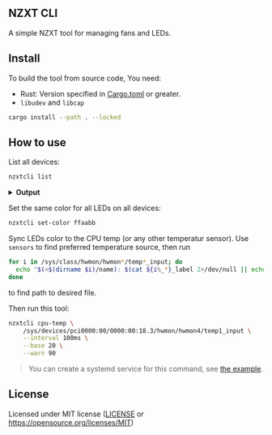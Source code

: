 ## NZXT CLI

A simple NZXT tool for managing fans and LEDs.

## Install

To build the tool from source code, You need:

* Rust: Version specified in [Cargo.toml](./Cargo.toml?#L5) or greater.
* `libudev` and `libcap`

```bash
cargo install --path . --locked
```

## How to use

List all devices:
```bash
nzxtcli list
```

<details><summary><b>Output</b></summary>
<p>

```json
[
  {
    "vendor_id": 7793,
    "vendor_id_hex": "1e71",
    "product_id": 8210,
    "product_id_hex": "2012",
    "name": "NZXT RGB Controller",
    "firmware_version": "1.5.0",
    "rgb_channels": [
      {
        "id": 0,
        "led_count": 18,
        "devices": [
          {
            "id": 0,
            "id_hex": "00",
            "name": "F140 RGB fan (140mm)",
            "led_count": 18
          }
        ]
      },
      {
        "id": 1,
        "led_count": 18,
        "devices": [
          {
            "id": 0,
            "id_hex": "00",
            "name": "F140 RGB fan (140mm)",
            "led_count": 18
          }
        ]
      },
      {
        "id": 2,
        "led_count": 0,
        "devices": []
      }
    ]
  },
  {
    "vendor_id": 7793,
    "vendor_id_hex": "1e71",
    "product_id": 8225,
    "product_id_hex": "2021",
    "name": "NZXT RGB Controller",
    "firmware_version": "1.5.0",
    "rgb_channels": [
      {
        "id": 0,
        "led_count": 8,
        "devices": [
          {
            "id": 0,
            "id_hex": "00",
            "name": "F120 RGB Core fan (120mm)",
            "led_count": 8
          }
        ]
      },
      {
        "id": 1,
        "led_count": 8,
        "devices": [
          {
            "id": 0,
            "id_hex": "00",
            "name": "F120 RGB Core fan (120mm)",
            "led_count": 8
          }
        ]
      },
      {
        "id": 2,
        "led_count": 0,
        "devices": []
      }
    ]
  }
]
```
</p>
</details>

Set the same color for all LEDs on all devices:
```bash
nzxtcli set-color ffaabb
```

Sync LEDs color to the CPU temp (or any other temperatur sensor).
Use `sensors` to find preferred temperature source, then run
```bash
for i in /sys/class/hwmon/hwmon*/temp*_input; do
  echo "$(<$(dirname $i)/name): $(cat ${i%_*}_label 2>/dev/null || echo $(basename ${i%_*})) $(readlink -f $i)";
done
```
to find path to desired file.

Then run this tool:
```bash
nzxtcli cpu-temp \
    /sys/devices/pci0000:00/0000:00:18.3/hwmon/hwmon4/temp1_input \
    --interval 100ms \
    --base 20 \
    --warn 90
```

> You can create a systemd service for this command, see [the example](./contrib/cpu-temp.service).

## License

Licensed under MIT license ([LICENSE](./LICENSE) or <https://opensource.org/licenses/MIT>)
